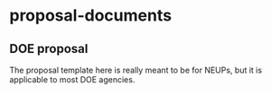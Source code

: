 # proposal-documents
## DOE proposal

The proposal template here is really meant to be for NEUPs, but it is applicable to most DOE agencies. 
